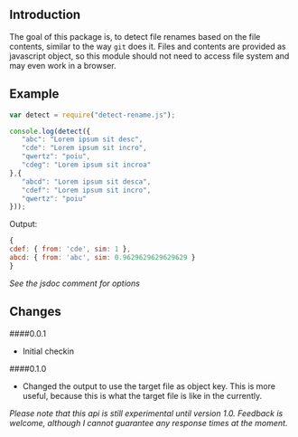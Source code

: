 Introduction
------------

The goal of this package is, to detect file renames based on the file contents, similar to the way `git` does it.
Files and contents are provided as javascript object, so this module should not need to access file system and
may even work in a browser.


Example
-------

```js
var detect = require("detect-rename.js");

console.log(detect({
   "abc": "Lorem ipsum sit desc",
   "cde": "Lorem ipsum sit incro",
   "qwertz": "poiu",
   "cdeg": "Lorem ipsum sit incroa"
},{
   "abcd": "Lorem ipsum sit desca",
   "cdef": "Lorem ipsum sit incro",
   "qwertz": "poiu"
}));
```

Output:
```js
{
cdef: { from: 'cde', sim: 1 },
abcd: { from: 'abc', sim: 0.9629629629629629 }
}
```

*See the jsdoc comment for options*


Changes
--------

####0.0.1
  * Initial checkin

####0.1.0
  * Changed the output to use the target file as object key. This is more useful, because this is what the target file is like in the
    currently.



*Please note that this api is still experimental until version 1.0. Feedback is welcome, although I cannot guarantee any response times at the moment.*
